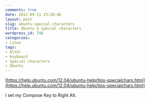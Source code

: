 ```yaml
---
comments: true
date: 2012-09-11 23:20:46
layout: post
slug: ubuntu-special-characters
title: Ubuntu & special characters
wordpress_id: 798
categories:
- Linux
tags:
- AltGr
- Keyboard
- Special characters
- Ubuntu
---
```


[https://help.ubuntu.com/12.04/ubuntu-help/tips-specialchars.html](https://help.ubuntu.com/12.04/ubuntu-help/tips-specialchars.html)

I set my Compose Key to Right Alt.
